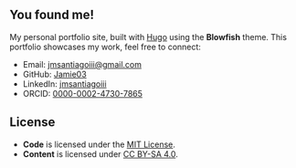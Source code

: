 ## You found me!

My personal portfolio site, built with [Hugo](https://gohugo.io/) using the **Blowfish** theme. This portfolio showcases my work, feel free to connect:

- Email: [jmsantiagoiii@gmail.com](mailto:jmsantiagoiii@gmail.com)  
- GitHub: [Jamie03](https://github.com/Jamie03)  
- LinkedIn: [jmsantiagoiii](https://www.linkedin.com/in/jmsantiagoiii/)  
- ORCID: [0000-0002-4730-7865](https://orcid.org/0000-0002-4730-7865)  


## License

- **Code** is licensed under the [MIT License](https://opensource.org/licenses/MIT).  
- **Content** is licensed under [CC BY-SA 4.0](https://creativecommons.org/licenses/by-sa/4.0/).  
